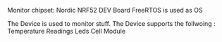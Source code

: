 Monitor
chipset: Nordic NRF52 DEV Board
FreeRTOS is used as OS

The Device is used to monitor stuff. 
The Device supports the follwoing :
Temperature Readings
Leds
Cell Module
